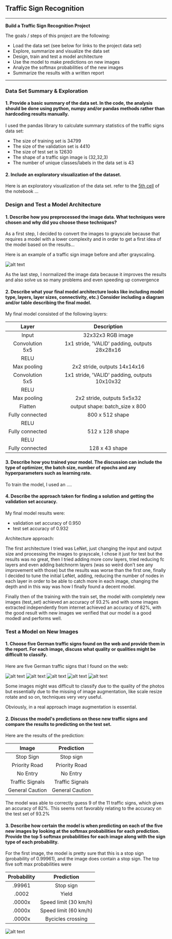 
## **Traffic Sign Recognition** 

---

**Build a Traffic Sign Recognition Project**

The goals / steps of this project are the following:
* Load the data set (see below for links to the project data set)
* Explore, summarize and visualize the data set
* Design, train and test a model architecture
* Use the model to make predictions on new images
* Analyze the softmax probabilities of the new images
* Summarize the results with a written report


[//]: # (Image References)

[image1]: ./examples/visualization.jpg "Visualization"
[image2]: ./examples/grayscale.jpg "Grayscaling"
[image3]: ./examples/random_noise.jpg "Random Noise"
[image4]: ./test_images/3.sign9.png "Traffic Sign 3"
[image5]: ./test_images/12.sign10.png "Traffic Sign 12"
[image6]: ./test_images/14.sign1.png "Traffic Sign 14"
[image7]: ./test_images/17.sign2.png "Traffic Sign 17"
[image8]: ./test_images/18.sign11.png "Traffic Sign 18"
[image9]: ./examples/results.png "Images and top 5 predictions"

---
### Data Set Summary & Exploration

#### 1. Provide a basic summary of the data set. In the code, the analysis should be done using python, numpy and/or pandas methods rather than hardcoding results manually.

I used the pandas library to calculate summary statistics of the traffic
signs data set:

* The size of training set is 34799
* The size of the validation set is 4410
* The size of test set is 12630
* The shape of a traffic sign image is (32,32,3)
* The number of unique classes/labels in the data set is 43

#### 2. Include an exploratory visualization of the dataset.

Here is an exploratory visualization of the data set. refer to the [5th cell]() of the notebook  ...

### Design and Test a Model Architecture

#### 1. Describe how you preprocessed the image data. What techniques were chosen and why did you choose these techniques? 

As a first step, I decided to convert the images to grayscale because that requires a model with a lower complexity and in order to 
get a first idea of the model based on the results...

Here is an example of a traffic sign image before and after grayscaling.

![alt text][image2]

As the last step, I normalized the image data because it improves the results and also solve us so many problems and even speeding up convergence 

#### 2. Describe what your final model architecture looks like including model type, layers, layer sizes, connectivity, etc.) Consider including a diagram and/or table describing the final model.

My final model consisted of the following layers:

| Layer         		|     Description	        					| 
|:---------------------:|:---------------------------------------------:| 
| Input         		| 32x32x3 RGB image   							| 
| Convolution 5x5     	| 1x1 stride, 'VALID' padding, outputs 28x28x16	|
| RELU					|												|
| Max pooling	      	| 2x2 stride,  outputs 14x14x16 				|
| Convolution 5x5     	| 1x1 stride, 'VALID' padding, outputs 10x10x32	|
| RELU					|												|
| Max pooling	      	| 2x2 stride,  outputs 5x5x32 				|
| Flatten    |  output shape: batch_size x 800     									|
| Fully connected		| 800 x 512 shape        									|
| RELU					|												|
| Fully connected		| 512 x 128 shape        									|
| RELU					|												|
| Fully connected		| 128 x 43 shape        									|
 


#### 3. Describe how you trained your model. The discussion can include the type of optimizer, the batch size, number of epochs and any hyperparameters such as learning rate.

To train the model, I used an ....

#### 4. Describe the approach taken for finding a solution and getting the validation set accuracy.

My final model results were:
* validation set accuracy of 0.950
* test set accuracy of 0.932

Architecture approach:

The first architecture I tried was LeNet, just changing the input and output size and processing the images to grayscale, I chose it just for test but the results was no great, then I tried adding more conv layers, tried reducing fc layers and even adding batchnorm layers (was so weird don't see any improvement with those) but the results was worse than the first one, finally I decided to tune the initial LeNet, adding, reducing the number of nodes in each layer in order to be able to catch more in each image, changing the depth and in this way was how I finally found a decent model. 

Finally then of the training with the train set, the model with completely new images (test_set) achieved an accuracy of 93.2% and with some images extracted independently from internet achieved an accuracy of 82%, with the good result with new images we verified that our model is a good modedl and performs well.
 
### Test a Model on New Images

#### 1. Choose five German traffic signs found on the web and provide them in the report. For each image, discuss what quality or qualities might be difficult to classify.

Here are five German traffic signs that I found on the web:

![alt text][image4] ![alt text][image5] ![alt text][image6] 
![alt text][image7] ![alt text][image8]

Some images might was difficult to classify due to the quality of the photos but essentially due to the missing of image augmentation, like scale resize rotate and so on, techniques very very useful. 

Obviously, in a real approach image augmentation is essential.

#### 2. Discuss the model's predictions on these new traffic signs and compare the results to predicting on the test set.

Here are the results of the prediction:

| Image			        |     Prediction	        					| 
|:---------------------:|:---------------------------------------------:| 
| Stop Sign      		| Stop sign   									| 
| Priority Road     			| Priority Road 									|
| No Entry					| No Entry											|
| Traffic Signals      		| Traffic Signals					 				|
| General Caution			| General Caution      							|

The model was able to correctly guess 9 of the 11 traffic signs, which gives an accuracy of 82%. This seems not favorably relating to the accuracy on the test set of 93.2%

#### 3. Describe how certain the model is when predicting on each of the five new images by looking at the softmax probabilities for each prediction. Provide the top 5 softmax probabilities for each image along with the sign type of each probability. 

For the first image, the model is pretty sure that this is a stop sign (probability of 0.99961), and the image does contain a stop sign. The top five soft max probabilities were

| Probability         	|     Prediction	        					| 
|:---------------------:|:---------------------------------------------:| 
| .99961         			| Stop sign   									| 
| .0002     				| Yield										|
| .0000x					| Speed limit (30 km/h)											|
| .0000x	      			| Speed limit (60 km/h)				 				|
| .0000x				    | Bycicles crossing     							|

![alt text][image9]
